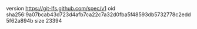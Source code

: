 version https://git-lfs.github.com/spec/v1
oid sha256:9a07bcab43d723d4afb7ca22c7a32d0fba5f48593db5732778c2edd5f62a894b
size 23394
